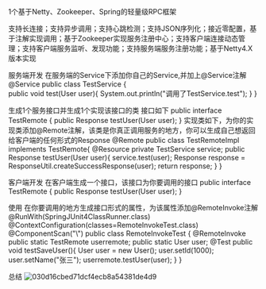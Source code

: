 1个基于Netty、Zookeeper、Spring的轻量级RPC框架

支持长连接；支持异步调用；支持心跳检测；支持JSON序列化；接近零配置，基于注解实现调用；基于Zookeeper实现服务注册中心；支持客户端连接动态管理；支持客户端服务监听、发现功能；支持服务端服务注册功能；基于Netty4.X版本实现

服务端开发
在服务端的Service下添加你自己的Service,并加上@Service注解
@Service 
public class TestService {  
    public void test(User user){ 
            System.out.println("调用了TestService.test"); 
    } 
}

生成1个服务接口并生成1个实现该接口的类
接口如下 
public interface TestRemote {
       public Response testUser(User user);
}
实现类如下，为你的实现类添加@Remote注解，该类是你真正调用服务的地方，你可以生成自己想返回给客户端的任何形式的Response
@Remote 
public class TestRemoteImpl implements TestRemote{ 
       @Resource 
       private TestService service; 
       public Response testUser(User user){ 
               service.test(user); 
               Response response = ResponseUtil.createSuccessResponse(user); 
               return response; 
       }
}

客户端开发 
在客户端生成一个接口，该接口为你要调用的接口 
public interface TestRemote {
        public Response testUser(User user); 
}

使用 
在你要调用的地方生成接口形式的属性，为该属性添加@RemoteInvoke注解 
@RunWith(SpringJUnit4ClassRunner.class) 
@ContextConfiguration(classes=RemoteInvokeTest.class) 
@ComponentScan("\\") 
public class RemoteInvokeTest { 
       @RemoteInvoke 
       public static TestRemote userremote; 
       public static User user; 
       @Test 
       public void testSaveUser(){ 
               User user = new User(); 
               user.setId(1000); 
               user.setName("张三"); 
               userremote.testUser(user); 
      } 
}

总结
![030d16cbed71dcf4ecb8a54381de4d9](https://github.com/AKA77gg/rpc/assets/120902156/093a3de6-2cf6-4df5-b7ef-230711e72425)

  
